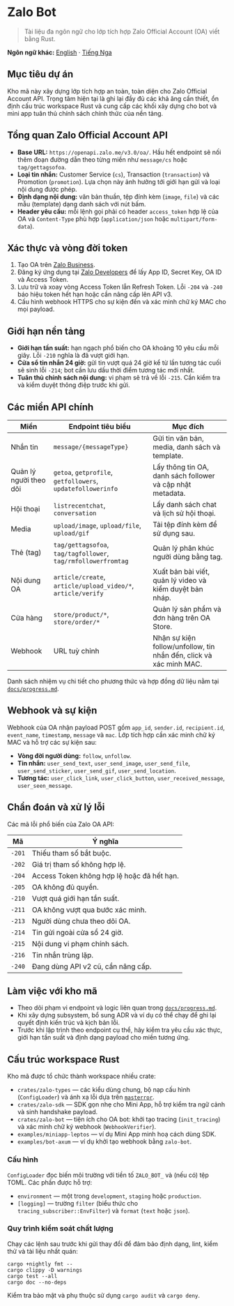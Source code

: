# Zalo Bot

> Tài liệu đa ngôn ngữ cho lớp tích hợp Zalo Official Account (OA) viết bằng Rust.

**Ngôn ngữ khác:** [English](../README.md) · [Tiếng Nga](README.ru.md)

## Mục tiêu dự án

Kho mã này xây dựng lớp tích hợp an toàn, toàn diện cho Zalo Official Account API. Trọng tâm hiện tại là ghi lại đầy đủ các khả
ăng cần thiết, ổn định cấu trúc workspace Rust và cung cấp các khối xây dựng cho bot và mini app tuân thủ chính sách chính thức
của nền tảng.

## Tổng quan Zalo Official Account API

- **Base URL:** `https://openapi.zalo.me/v3.0/oa/`. Hầu hết endpoint sẽ nối thêm đoạn đường dẫn theo từng miền như `message/cs`
  hoặc `tag/gettagsofoa`.
- **Loại tin nhắn:** Customer Service (`cs`), Transaction (`transaction`) và Promotion (`promotion`). Lựa chọn này ảnh hưởng tới
  giới hạn gửi và loại nội dung được phép.
- **Định dạng nội dung:** văn bản thuần, tệp đính kèm (`image`, `file`) và các mẫu (template) dạng danh sách với nút bấm.
- **Header yêu cầu:** mỗi lệnh gọi phải có header `access_token` hợp lệ của OA và `Content-Type` phù hợp (`application/json`
  hoặc `multipart/form-data`).

## Xác thực và vòng đời token

1. Tạo OA trên [Zalo Business](https://business.zalo.me/).
2. Đăng ký ứng dụng tại [Zalo Developers](https://developers.zalo.me/) để lấy App ID, Secret Key, OA ID và Access Token.
3. Lưu trữ và xoay vòng Access Token lẫn Refresh Token. Lỗi `-204` và `-240` báo hiệu token hết hạn hoặc cần nâng cấp lên API v3.
4. Cấu hình webhook HTTPS cho sự kiện đến và xác minh chữ ký MAC cho mọi payload.

## Giới hạn nền tảng

- **Giới hạn tần suất:** hạn ngạch phổ biến cho OA khoảng 10 yêu cầu mỗi giây. Lỗi `-210` nghĩa là đã vượt giới hạn.
- **Cửa sổ tin nhắn 24 giờ:** gửi tin vượt quá 24 giờ kể từ lần tương tác cuối sẽ sinh lỗi `-214`; bot cần lưu dấu thời điểm tương tác mới nhất.
- **Tuân thủ chính sách nội dung:** vi phạm sẽ trả về lỗi `-215`. Cần kiểm tra và kiểm duyệt thông điệp trước khi gửi.

## Các miền API chính

| Miền | Endpoint tiêu biểu | Mục đích |
| --- | --- | --- |
| Nhắn tin | `message/{messageType}` | Gửi tin văn bản, media, danh sách và template. |
| Quản lý người theo dõi | `getoa`, `getprofile`, `getfollowers`, `updatefollowerinfo` | Lấy thông tin OA, danh sách follower và cập nhật metadata. |
| Hội thoại | `listrecentchat`, `conversation` | Lấy danh sách chat và lịch sử hội thoại. |
| Media | `upload/image`, `upload/file`, `upload/gif` | Tải tệp đính kèm để sử dụng sau. |
| Thẻ (tag) | `tag/gettagsofoa`, `tag/tagfollower`, `tag/rmfollowerfromtag` | Quản lý phân khúc người dùng bằng tag. |
| Nội dung OA | `article/create`, `article/upload_video/*`, `article/verify` | Xuất bản bài viết, quản lý video và kiểm duyệt bản nháp. |
| Cửa hàng | `store/product/*`, `store/order/*` | Quản lý sản phẩm và đơn hàng trên OA Store. |
| Webhook | URL tuỳ chỉnh | Nhận sự kiện follow/unfollow, tin nhắn đến, click và xác minh MAC. |

Danh sách nhiệm vụ chi tiết cho phương thức và hợp đồng dữ liệu nằm tại [`docs/progress.md`](progress.md).

## Webhook và sự kiện

Webhook của OA nhận payload POST gồm `app_id`, `sender.id`, `recipient.id`, `event_name`, `timestamp`, `message` và `mac`. Lớp
 tích hợp cần xác minh chữ ký MAC và hỗ trợ các sự kiện sau:

- **Vòng đời người dùng:** `follow`, `unfollow`.
- **Tin nhắn:** `user_send_text`, `user_send_image`, `user_send_file`, `user_send_sticker`, `user_send_gif`, `user_send_location`.
- **Tương tác:** `user_click_link`, `user_click_button`, `user_received_message`, `user_seen_message`.

## Chẩn đoán và xử lý lỗi

Các mã lỗi phổ biến của Zalo OA API:

| Mã | Ý nghĩa |
| --- | --- |
| `-201` | Thiếu tham số bắt buộc. |
| `-202` | Giá trị tham số không hợp lệ. |
| `-204` | Access Token không hợp lệ hoặc đã hết hạn. |
| `-205` | OA không đủ quyền. |
| `-210` | Vượt quá giới hạn tần suất. |
| `-211` | OA không vượt qua bước xác minh. |
| `-213` | Người dùng chưa theo dõi OA. |
| `-214` | Tin gửi ngoài cửa sổ 24 giờ. |
| `-215` | Nội dung vi phạm chính sách. |
| `-216` | Tin nhắn trùng lặp. |
| `-240` | Đang dùng API v2 cũ, cần nâng cấp. |

## Làm việc với kho mã

- Theo dõi phạm vi endpoint và logic liên quan trong [`docs/progress.md`](progress.md).
- Khi xây dựng subsystem, bổ sung ADR và ví dụ có thể chạy để ghi lại quyết định kiến trúc và kịch bản lỗi.
- Trước khi lập trình theo endpoint cụ thể, hãy kiểm tra yêu cầu xác thực, giới hạn tần suất và định dạng payload cho miền tương ứng.

## Cấu trúc workspace Rust

Kho mã được tổ chức thành workspace nhiều crate:

- `crates/zalo-types` — các kiểu dùng chung, bộ nạp cấu hình (`ConfigLoader`) và ánh xạ lỗi dựa trên [`masterror`](https://crates.io/crates/masterror).
- `crates/zalo-sdk` — SDK gọn nhẹ cho Mini App, hỗ trợ kiểm tra ngữ cảnh và sinh handshake payload.
- `crates/zalo-bot` — tiện ích cho OA bot: khởi tạo tracing (`init_tracing`) và xác minh chữ ký webhook (`WebhookVerifier`).
- `examples/miniapp-leptos` — ví dụ Mini App minh hoạ cách dùng SDK.
- `examples/bot-axum` — ví dụ khởi tạo webhook bằng `zalo-bot`.

### Cấu hình

`ConfigLoader` đọc biến môi trường với tiền tố `ZALO_BOT_` và (nếu có) tệp TOML. Các phần được hỗ trợ:

- `environment` — một trong `development`, `staging` hoặc `production`.
- `[logging]` — trường `filter` (biểu thức cho `tracing_subscriber::EnvFilter`) và `format` (`text` hoặc `json`).

### Quy trình kiểm soát chất lượng

Chạy các lệnh sau trước khi gửi thay đổi để đảm bảo định dạng, lint, kiểm thử và tài liệu nhất quán:

```
cargo +nightly fmt --
cargo clippy -D warnings
cargo test --all
cargo doc --no-deps
```

Kiểm tra bảo mật và phụ thuộc sử dụng `cargo audit` và `cargo deny`.

